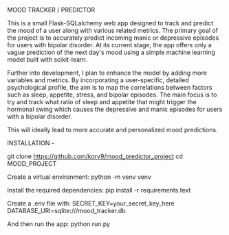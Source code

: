 MOOD TRACKER / PREDICTOR





This is a small Flask-SQLalchemy web app designed to track and predict the mood of a user along with various related metrics.
The primary goal of the project is to accurately predict incoming manic or depressive episodes for users with bipolar disorder.
At its current stage, the app offers only a vague prediction of the next day's mood using a simple machine learning model built with scikit-learn.

Further into development, I plan to enhance the model by adding more variables and metrics. 
By incorporating a user-specific, detailed psychological profile, the aim is to map the correlations between factors such as sleep, appetite, stress, and bipolar episodes. 
The main focus is to try and track what ratio of sleep and appetite that might trigger the hormonal swing which causes the depressive and manic episodes for users with a bipolar disorder. 
 

This will ideally lead to more accurate and personalized mood predictions. 

INSTALLATION -

git clone https://github.com/korv9/mood_predictor_project
cd MOOD_PROJECT

Create a virtual environment:
python -m venv venv

Install the required dependencies:
pip install -r requirements.text

Create a .env file with:
SECRET_KEY=your_secret_key_here
DATABASE_URI=sqlite:///mood_tracker.db

And then run the app:
python run.py

